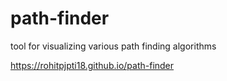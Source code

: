 # path-finder
tool for visualizing various path finding algorithms

https://rohitpjpti18.github.io/path-finder
